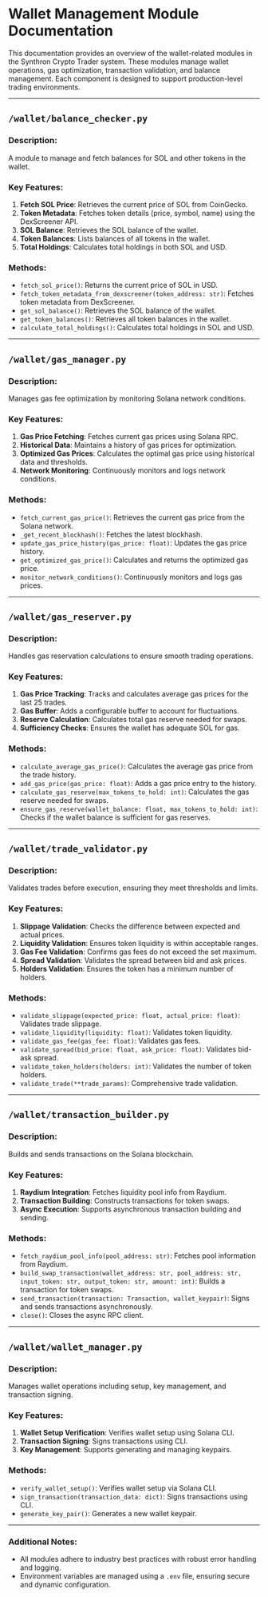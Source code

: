 # Wallet Management Module Documentation

This documentation provides an overview of the wallet-related modules in the Synthron Crypto Trader system. These modules manage wallet operations, gas optimization, transaction validation, and balance management. Each component is designed to support production-level trading environments.

---

## `/wallet/balance_checker.py`

### Description:
A module to manage and fetch balances for SOL and other tokens in the wallet.

### Key Features:
1. **Fetch SOL Price**: Retrieves the current price of SOL from CoinGecko.
2. **Token Metadata**: Fetches token details (price, symbol, name) using the DexScreener API.
3. **SOL Balance**: Retrieves the SOL balance of the wallet.
4. **Token Balances**: Lists balances of all tokens in the wallet.
5. **Total Holdings**: Calculates total holdings in both SOL and USD.

### Methods:
- `fetch_sol_price()`: Returns the current price of SOL in USD.
- `fetch_token_metadata_from_dexscreener(token_address: str)`: Fetches token metadata from DexScreener.
- `get_sol_balance()`: Retrieves the SOL balance of the wallet.
- `get_token_balances()`: Retrieves all token balances in the wallet.
- `calculate_total_holdings()`: Calculates total holdings in SOL and USD.

---

## `/wallet/gas_manager.py`

### Description:
Manages gas fee optimization by monitoring Solana network conditions.

### Key Features:
1. **Gas Price Fetching**: Fetches current gas prices using Solana RPC.
2. **Historical Data**: Maintains a history of gas prices for optimization.
3. **Optimized Gas Prices**: Calculates the optimal gas price using historical data and thresholds.
4. **Network Monitoring**: Continuously monitors and logs network conditions.

### Methods:
- `fetch_current_gas_price()`: Retrieves the current gas price from the Solana network.
- `_get_recent_blockhash()`: Fetches the latest blockhash.
- `update_gas_price_history(gas_price: float)`: Updates the gas price history.
- `get_optimized_gas_price()`: Calculates and returns the optimized gas price.
- `monitor_network_conditions()`: Continuously monitors and logs gas prices.

---

## `/wallet/gas_reserver.py`

### Description:
Handles gas reservation calculations to ensure smooth trading operations.

### Key Features:
1. **Gas Price Tracking**: Tracks and calculates average gas prices for the last 25 trades.
2. **Gas Buffer**: Adds a configurable buffer to account for fluctuations.
3. **Reserve Calculation**: Calculates total gas reserve needed for swaps.
4. **Sufficiency Checks**: Ensures the wallet has adequate SOL for gas.

### Methods:
- `calculate_average_gas_price()`: Calculates the average gas price from the trade history.
- `add_gas_price(gas_price: float)`: Adds a gas price entry to the history.
- `calculate_gas_reserve(max_tokens_to_hold: int)`: Calculates the gas reserve needed for swaps.
- `ensure_gas_reserve(wallet_balance: float, max_tokens_to_hold: int)`: Checks if the wallet balance is sufficient for gas reserves.

---

## `/wallet/trade_validator.py`

### Description:
Validates trades before execution, ensuring they meet thresholds and limits.

### Key Features:
1. **Slippage Validation**: Checks the difference between expected and actual prices.
2. **Liquidity Validation**: Ensures token liquidity is within acceptable ranges.
3. **Gas Fee Validation**: Confirms gas fees do not exceed the set maximum.
4. **Spread Validation**: Validates the spread between bid and ask prices.
5. **Holders Validation**: Ensures the token has a minimum number of holders.

### Methods:
- `validate_slippage(expected_price: float, actual_price: float)`: Validates trade slippage.
- `validate_liquidity(liquidity: float)`: Validates token liquidity.
- `validate_gas_fee(gas_fee: float)`: Validates gas fees.
- `validate_spread(bid_price: float, ask_price: float)`: Validates bid-ask spread.
- `validate_token_holders(holders: int)`: Validates the number of token holders.
- `validate_trade(**trade_params)`: Comprehensive trade validation.

---

## `/wallet/transaction_builder.py`

### Description:
Builds and sends transactions on the Solana blockchain.

### Key Features:
1. **Raydium Integration**: Fetches liquidity pool info from Raydium.
2. **Transaction Building**: Constructs transactions for token swaps.
3. **Async Execution**: Supports asynchronous transaction building and sending.

### Methods:
- `fetch_raydium_pool_info(pool_address: str)`: Fetches pool information from Raydium.
- `build_swap_transaction(wallet_address: str, pool_address: str, input_token: str, output_token: str, amount: int)`: Builds a transaction for token swaps.
- `send_transaction(transaction: Transaction, wallet_keypair)`: Signs and sends transactions asynchronously.
- `close()`: Closes the async RPC client.

---

## `/wallet/wallet_manager.py`

### Description:
Manages wallet operations including setup, key management, and transaction signing.

### Key Features:
1. **Wallet Setup Verification**: Verifies wallet setup using Solana CLI.
2. **Transaction Signing**: Signs transactions using CLI.
3. **Key Management**: Supports generating and managing keypairs.

### Methods:
- `verify_wallet_setup()`: Verifies wallet setup via Solana CLI.
- `sign_transaction(transaction_data: dict)`: Signs transactions using CLI.
- `generate_key_pair()`: Generates a new wallet keypair.

---

### Additional Notes:
- All modules adhere to industry best practices with robust error handling and logging.
- Environment variables are managed using a `.env` file, ensuring secure and dynamic configuration.


